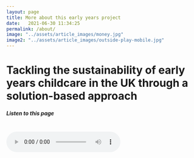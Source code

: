 ```yaml
---
layout: page
title: More about this early years project
date:   2021-06-30 11:34:25
permalink: /about/
image: "../assets/article_images/money.jpg"
image2: "../assets/article_images/outside-play-mobile.jpg"
---
```


<html>
    <meta charset="UTF-8">
    <meta name="viewport" content="width=device-width, initial-scale=1.0">
    <link rel="stylesheet" href="/assets/css/style.css">

<h1> Tackling the sustainability of early years childcare in the UK through a solution-based approach </h1>
<h5>Listen to this page </h5>
<br>
<audio class="about-audio" controls src="/assets/audio/about-page.mp3" </audio>
<hr>
<br>
<p> Funding early years education is a challenging task. From entitlement rates, rising staff costs and now a pandemic, settings have been under financial pressure for a sustained period. </p>

<p> As a journalist, it is expected that we report on social issues and raise awareness for those struggling. While true, I believe this should be taken one step further. Based on the notion of <a href="https://www.solutionsjournalism.org/">solutions journalism</a>, this project will aim to establish what possible changes can be made for the early years sector. </p>
<p> This is a different approach to much of the contemporary reporting of childcare. Through a plethora of voices - including academics, professionals and charities - I will be discussing what the solutions are in making early years childcare more affordable for settings and parents. </p>

<img class="profile-image" src="../assets/images/profile.png">
    
<p> My name is George Willoughby and I am the person behind this project. I am a data journalism MA student at Birmingham City University. I also studied journalism and communications at Cardiff University for my undergraduate degree. Having spent two years working at a pre-school, I was exposed to the aforementioned challenges. I developed an understanding of why funding shortfalls create such a variety of problems and I want to see what can be done to solve them. </p>

<p> Despite tireless efforts from early years staff and charities, policy reforms don't seem to be on the horizon. However, that doesn't mean we can't continue to emphasise the need for reform. </p>

<p>I would love to hear from as many people as possible. If you want to get in touch or know anyone who might want to help, let me know and we can discuss current policies, propose solutions and look ahead to the future.</p>

<p> The best way to reach out is via my <a href="mailto:gwjournalism@gmail.com">email</a>, or send me a message on <a href="https://twitter.com/GWJournalism">Twitter</a>.







<!-- A medium inspired Jekyll blog theme. The basic idea came from the Ghost theme  -->
<!-- [Readium 2.0](http://www.svenread.com/readium-ghost-theme/). I use mediator on my own blog [The Base](blog.base68.com). -->

<!-- You can **download** the theme here: -->
<!-- [https://github.com/dirkfabisch/mediator](https://github.com/dirkfabisch/mediator)  -->

<!-- You can find out more info about customizing your Jekyll theme, as well as basic Jekyll usage documentation at [jekyllrb.com](http://jekyllrb.com/) -->

<!-- You can find the source code for the Jekyll new theme at: [github.com/jglovier/jekyll-new](https://github.com/jglovier/jekyll-new) -->

<!-- You can find the source code for Jekyll at [github.com/jekyll/jekyll](https://github.com/jekyll/jekyll) -->
